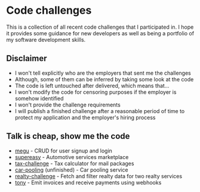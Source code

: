 # Code challenges

This is a collection of all recent code challenges that I participated in. I hope it provides some guidance for new developers as well as being a portfolio of my software development skills.

## Disclaimer

- I won't tell explicitly who are the employers that sent me the challenges
- Although, some of them can be inferred by taking some look at the code
- The code is left untouched after delivered, which means that...
- I won't modify the code for censoring purposes if the employer is somehow identified
- I won't provide the challenge requirements
- I will publish a finished challenge after a reasonable period of time to protect my application and the employer's hiring process

## Talk is cheap, show me the code

- [megu](//github.com/mendelgusmao/code-challenges/tree/megu) - CRUD for user signup and login
- [supereasy](//github.com/mendelgusmao/code-challenges/tree/supereasy) - Automotive services marketplace
- [tax-challenge](//github.com/mendelgusmao/code-challenges/tree/tax-challenge) - Tax calculator for mail packages
- [car-pooling](//github.com/mendelgusmao/code-challenges/tree/car-pooling) (unfinished) - Car pooling service
- [realty-challenge](//github.com/mendelgusmao/code-challenges/tree/realty-challenge) - Fetch and filter realty data for two realty services
- [tony](//github.com/mendelgusmao/code-challenges/tree/tony) - Emit invoices and receive payments using webhooks
